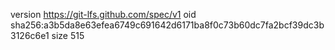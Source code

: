 version https://git-lfs.github.com/spec/v1
oid sha256:a3b5da8e63efea6749c691642d6171ba8f0c73b60dc7fa2bcf39dc3b3126c6e1
size 515
